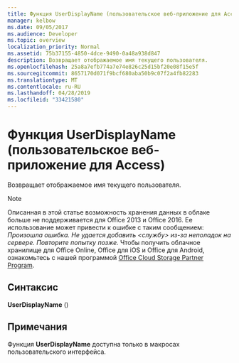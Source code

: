 ```yaml
---
title: Функция UserDisplayName (пользовательское веб-приложение для Access)
manager: kelbow
ms.date: 09/05/2017
ms.audience: Developer
ms.topic: overview
localization_priority: Normal
ms.assetid: 75b37155-4850-4dce-9490-0a48a938d847
description: Возвращает отображаемое имя текущего пользователя.
ms.openlocfilehash: 25a8a7efb774a7e74e826c25d15bf20e08f15e5f
ms.sourcegitcommit: 8657170d071f9bcf680aba50b9c07f2a4fb82283
ms.translationtype: MT
ms.contentlocale: ru-RU
ms.lasthandoff: 04/28/2019
ms.locfileid: "33421580"
---
```

# <a name="userdisplayname-function-access-custom-web-app"></a>Функция UserDisplayName (пользовательское веб-приложение для Access)

Возвращает отображаемое имя текущего пользователя.
  
> [!NOTE]
> Описанная в этой статье возможность хранения данных в облаке больше не поддерживается для Office 2013 и Office 2016. Ее использование может привести к ошибке с таким сообщением: *Произошла ошибка. Не удается добавить \<службу\> из-за неполадок на сервере. Повторите попытку позже.* Чтобы получить облачное хранилище для Office Online, Office для iOS и Office для Android, ознакомьтесь с нашей программой [Office Cloud Storage Partner Program](https://dev.office.com/programs/officecloudstorage). 
  
## <a name="syntax"></a>Синтаксис

 **UserDisplayName** () 
  
## <a name="remarks"></a>Примечания

Функция **UserDisplayName** доступна только в макросах пользовательского интерфейса. 
  

